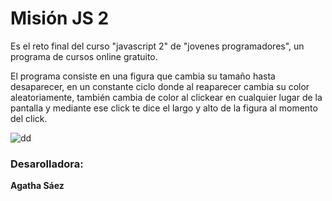 # Misión JS 2

Es el reto final del curso "javascript 2" de "jovenes programadores", un programa de cursos online gratuito.

El programa consiste en una figura que cambia su tamaño hasta desaparecer, en un constante ciclo donde al reaparecer cambia su color aleatoriamente, también cambia de color al clickear en cualquier lugar de la pantalla y mediante ese click te dice el largo y alto de la figura al momento del click.

![dd](https://media.giphy.com/media/mEPXBl83729flDE77B/giphy.gif)

### Desarolladora:

**Agatha Sáez**